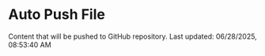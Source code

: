 # Auto Push File

Content that will be pushed to GitHub repository.
Last updated: 06/28/2025, 08:53:40 AM